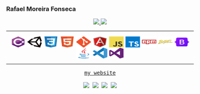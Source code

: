 ### Rafael Moreira Fonseca

<div align="center">
  <a href="https://github.com/RafaelMFonseca">
  <img height="180em" src="https://github-readme-stats.vercel.app/api?username=RafaelMFonseca&show_icons=true&theme=dracula&include_all_commits=true&count_private=true"/>
  <img height="180em" src="https://github-readme-stats.vercel.app/api/top-langs/?username=RafaelMFonseca&layout=compact&langs_count=7&theme=dracula"/>
  </a>
</div>

---

<div align="center" style="display: inline_block">
  <img align="center" height="30" width="40" src="https://raw.githubusercontent.com/devicons/devicon/master/icons/csharp/csharp-original.svg" />
  <img align="center" height="30" width="40" src="https://raw.githubusercontent.com/devicons/devicon/master/icons/unity/unity-original.svg" />
  <img align="center" height="30" width="40" src="https://raw.githubusercontent.com/devicons/devicon/master/icons/css3/css3-original.svg" />
  <img align="center" height="30" width="40" src="https://raw.githubusercontent.com/devicons/devicon/master/icons/html5/html5-original.svg" />
  <img align="center" height="30" width="40" src="https://raw.githubusercontent.com/devicons/devicon/master/icons/git/git-original.svg" />
  <img align="center" height="30" width="40" src="https://raw.githubusercontent.com/devicons/devicon/master/icons/angularjs/angularjs-original.svg" />
  <img align="center" height="30" width="40" src="https://raw.githubusercontent.com/devicons/devicon/master/icons/javascript/javascript-original.svg" />
  <img align="center" height="30" width="40" src="https://raw.githubusercontent.com/devicons/devicon/master/icons/typescript/typescript-original.svg" />
  <img align="center" height="30" width="40" src="https://raw.githubusercontent.com/devicons/devicon/master/icons/npm/npm-original-wordmark.svg" />
  <img align="center" height="30" width="40" src="https://raw.githubusercontent.com/devicons/devicon/master/icons/babel/babel-original.svg" />
  <img align="center" height="30" width="40" src="https://raw.githubusercontent.com/devicons/devicon/master/icons/bootstrap/bootstrap-original.svg" />
  <img align="center" height="30" width="40" src="https://raw.githubusercontent.com/devicons/devicon/master/icons/java/java-original.svg" />
  <img align="center" height="30" width="40" src="https://raw.githubusercontent.com/devicons/devicon/master/icons/vscode/vscode-original.svg" />
  <img align="center" height="30" width="40" src="https://raw.githubusercontent.com/devicons/devicon/master/icons/visualstudio/visualstudio-plain.svg" />
</div>

---

<p align="center">
  <samp>
    <a href="https://rafaelmfonseca.github.io/">my website<br /><br /></a>
    <a href="mailto:ramofojabuka@gmail.com"><img src="https://img.shields.io/badge/-Gmail-%23333?style=for-the-badge&logo=gmail&logoColor=white"></a>
    <a href="https://www.linkedin.com/in/rafael-moreira-fonseca/"><img src="https://img.shields.io/badge/-Linkedin-%23333?style=for-the-badge&logo=linkedin&logoColor=white"></a>
    <a href="https://br.pinterest.com/rarafonseca/"><img src="https://img.shields.io/badge/-pinterest-%23333?style=for-the-badge&logo=pinterest&logoColor=white"></a>
    <a href="https://www.goodreads.com/user/show/145559601-rafael-fonseca"><img src="https://img.shields.io/badge/-goodreads-%23333?style=for-the-badge&logo=goodreads&logoColor=white"></a>
  </samp>
</p>

